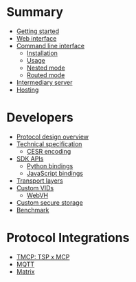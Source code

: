 # Summary

- [Getting started](./start.md)
- [Web interface](./web-interface.md)
- [Command line interface](./cli/index.md)
  - [Installation](./cli/installation.md)
  - [Usage](./cli/usage.md)
  - [Nested mode](./cli/nested.md)
  - [Routed mode](./cli/routed.md)
- [Intermediary server](./intermediary.md)
- [Hosting](hosting.md)

# Developers

- [Protocol design overview](./design-overview.md)
- [Technical specification](./TSP-technical-specification.md)
  - [CESR encoding](./cesr.md)
- [SDK APIs](./sdk-apis.md)
  - [Python bindings](./python.md)
  - [JavaScript bindings]()
- [Transport layers](./transport.md)
- [Custom VIDs](custom-vids.md)
  - [WebVH](webvh.md)
- [Custom secure storage](custom-secure-storage.md)
- [Benchmark](benchmark.md)

# Protocol Integrations

- [TMCP: TSP x MCP](tmcp.md)
- [MQTT]()
- [Matrix]()
